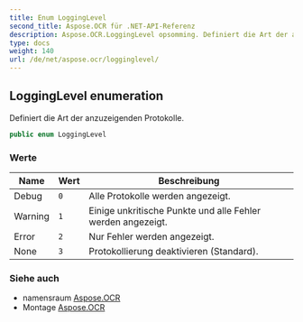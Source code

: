 ```yaml
---
title: Enum LoggingLevel
second_title: Aspose.OCR für .NET-API-Referenz
description: Aspose.OCR.LoggingLevel opsomming. Definiert die Art der anzuzeigenden Protokolle.
type: docs
weight: 140
url: /de/net/aspose.ocr/logginglevel/
---
```

## LoggingLevel enumeration

Definiert die Art der anzuzeigenden Protokolle.

```csharp
public enum LoggingLevel
```

### Werte

| Name | Wert | Beschreibung |
| --- | --- | --- |
| Debug | `0` | Alle Protokolle werden angezeigt. |
| Warning | `1` | Einige unkritische Punkte und alle Fehler werden angezeigt. |
| Error | `2` | Nur Fehler werden angezeigt. |
| None | `3` | Protokollierung deaktivieren (Standard). |

### Siehe auch

* namensraum [Aspose.OCR](../../aspose.ocr/)
* Montage [Aspose.OCR](../../)


